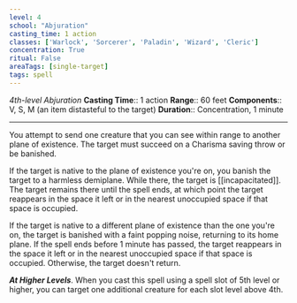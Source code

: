 ```yaml
---
level: 4
school: "Abjuration"
casting_time: 1 action
classes: ['Warlock', 'Sorcerer', 'Paladin', 'Wizard', 'Cleric']
concentration: True
ritual: False
areaTags: [single-target]
tags: spell
---
```


_4th-level Abjuration_
**Casting Time**:: 1 action
**Range**:: 60 feet
**Components**:: V, S, M (an item distasteful to the target)
**Duration**:: Concentration, 1 minute

---

You attempt to send one creature that you can see within range to another plane of existence. The target must succeed on a Charisma saving throw or be banished.

If the target is native to the plane of existence you're on, you banish the target to a harmless demiplane. While there, the target is [[incapacitated]]. The target remains there until the spell ends, at which point the target reappears in the space it left or in the nearest unoccupied space if that space is occupied.

If the target is native to a different plane of existence than the one you're on, the target is banished with a faint popping noise, returning to its home plane. If the spell ends before 1 minute has passed, the target reappears in the space it left or in the nearest unoccupied space if that space is occupied. Otherwise, the target doesn't return.


**_At Higher Levels_**. When you cast this spell using a spell slot of 5th level or higher, you can target one additional creature for each slot level above 4th.


